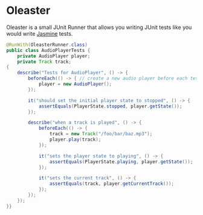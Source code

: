 Oleaster
=====

Oleaster is a small JUnit Runner that allows you writing JUnit tests like you would write [Jasmine][1] tests.

```java
@RunWith(OleasterRunner.class)
public class AudioPlayerTests {
	private AudioPlayer player;
	private Track track;
{
	describe("Tests for AudioPlayer", () -> {
		beforeEach(() -> { // create a new audio player before each test
			player = new AudioPlayer();
		});

		it("should set the initial player state to stopped", () -> {
			assertEquals(PlayerState.stopped, player.getState());
		});

		describe("when a track is played", () -> {
			beforeEach(() -> {
				track = new Track("/foo/bar/baz.mp3");
				player.play(track);
			});

			it("sets the player state to playing", () -> {
				assertEquals(PlayerState.playing, player.getState());
			});

			it("sets the current track", () -> {
				assertEquals(track, player.getCurrentTrack());
			});
		});
	});
}}
```

[1]: http://jasmine.github.io/